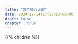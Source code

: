 ```yaml
---
title: "暂生缘八无暇"
date: 2020-12-14T17:26:13-08:00
draft: false
chapter : true
---
```


{{% children  %}}
